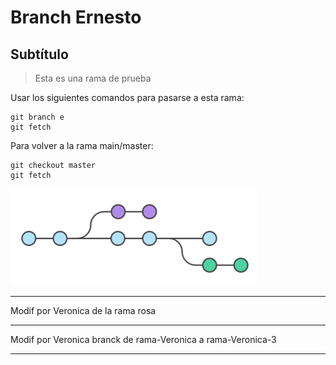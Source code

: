 # Branch Ernesto

## Subtítulo

> Esta es una rama de prueba

Usar los siguientes comandos para pasarse a esta rama:
```
git branch e
git fetch
```

Para volver a la rama main/master:
```
git checkout master
git fetch
```

![Imagen de una rama git](./images/imagen.png)

***
Modif por Veronica de la rama rosa
***
Modif por Veronica branck de rama-Veronica a rama-Veronica-3
***